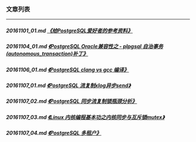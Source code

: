 ### 文章列表  
----  
##### 20161101_01.md   [《给PostgreSQL爱好者的参考资料》](20161101_01.md)  
##### 20161104_01.md   [《PostgreSQL Oracle兼容性之 - plpgsql 自治事务(autonomous_transaction)补丁》](20161104_01.md)  
##### 20161106_01.md   [《PostgreSQL clang vs gcc 编译》](20161106_01.md)  
##### 20161107_01.md   [《PostgreSQL 流复制xlog异步send》](20161107_01.md)  
##### 20161107_02.md   [《PostgreSQL 同步流复制锁瓶颈分析》](20161107_02.md)  
##### 20161107_03.md   [《Linux 内核编程基本功之内核同步与互斥锁mutex》](20161107_03.md)  
##### 20161107_04.md   [《PostgreSQL 多租户》](20161107_04.md)  
